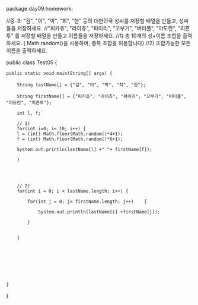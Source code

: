package day09.homework;

//중-3: "김", "이", "박", "최", "한" 등의 대한민국 성씨를 저장할 배열을 만들고, 성씨들을 저장하세요.
//"피카츄", "라이츄", "파이리", "꼬부기", "버터풀", "야도란", "피죤투" 를 저장할 배열을 만들고 이름들을 저장하세요.
//1) 총 10개의 성+이름 조합을 출력하세요. ( Math.random()을 사용하며, 중복 조합을 허용합니다)
//2) 조합가능한 모든 이름을 출력하세요.



public class Test05 {

	public static void main(String[] args) {
		
		String lastName[] = {"김", "이", "박", "최", "한"}; 
		
		String firstName[] = {"피카츄", "라이츄", "파이리", "꼬부기", "버터풀", "야도란", "피죤투"};
		
		int l, f;
		
		// 1)
		for(int i=0; i< 10; i++) {
		l = (int) Math.floor(Math.random()*4+1);
		f = (int) Math.floor(Math.random()*6+1);
		
		System.out.println(lastName[l] +" "+ firstName[f]);
		
		}
		
		
		
		
		// 2)
		for(int i = 0; i < lastName.length; i++) {
			
			for(int j = 0; j< firstName.length; j++)	{
				
				System.out.println(lastName[i] +firstName[j]);
				
			}
				
		
		}
		
		
		
		
		
		
		

	}

}
